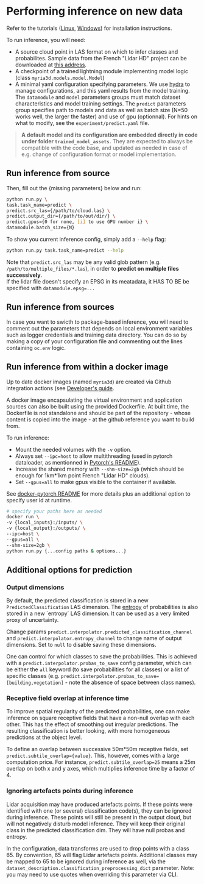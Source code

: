 # Performing inference on new data

Refer to the tutorials ([Linux](./install_on_linux.md), [Windows](./install_on_wsl2.md)) for installation instructions.

To run inference, you will need:
- A source cloud point in LAS format on which to infer classes and probabilites. Sample data from the French "Lidar HD" project can be downloaded at [this address](https://geoservices.ign.fr/lidarhd).
- A checkpoint of a trained lightning module implementing model logic (class `myria3d.models.model.Model`)
- A minimal yaml configuration specifying parameters. We use [hydra](https://hydra.cc/) to manage configurations, and this yaml results from the model training. The `datamodule` and `model` parameters groups must match dataset characteristics and model training settings.  The `predict` parameters group specifies path to models and data as well as batch size (N=50 works well, the larger the faster) and use of gpu (optionnal). For hints on what to modify, see the `experiment/predict.yaml` file.

> **A default model and its configuration are embedded directly in code under folder `trained_model_assets`.** They are expected to always be compatible with the code base, and updated as needed in case of e.g. change of configuration format or model implementation.

## Run inference from source

Then, fill out the {missing parameters} below and run: 

```bash
python run.py \
task.task_name=predict \
predict.src_las={/path/to/cloud.las} \
predict.output_dir={/path/to/out/dir/} \
predict.gpus={0 for none, [i] to use GPU number i} \
datamodule.batch_size={N}
```

To show you current inference config, simply add a `--help` flag:

```bash
python run.py task.task_name=predict --help
```

Note that `predict.src_las` may be any valid glob pattern (e.g. `/path/to/multiple_files/*.las`), in order to **predict on multiple files successively**.  
If the lidar file doesn't specify an EPSG in its meatadata, it HAS TO BE be specified with `datamodule.epsg=...`

## Run inference from sources

In case you want to swicth to package-based inference, you will need to comment out the parameters that depends on local environment variables such as logger credentials and training data directory. You can do so by making a copy of your configuration file and commenting out the lines containing `oc.env` logic.

## Run inference from within a docker image

Up to date docker images (named `myria3d`) are created via Github integration actions (see [Developer's guide](../guides/development.md).

A docker image encapsulating the virtual environment and application sources can also be built using the provided Dockerfile. At built time, the Dockerfile is not standalone and should be part of the repository - whose content is copied into the image - at the github reference you want to build from.

To run inference: 
- Mount the needed volumes with the `-v` option.
- Always set `--ipc=host` to allow multithreading (used in pytorch dataloader, as mentionned in [Pytorch's README](https://github.com/pytorch/pytorch#using-pre-built-images)). 
- Increase the shared memory with `--shm-size=2gb` (which should be enough for 1km*1km point French "Lidar HD" clouds).
- Set `--gpus=all` to make gpus visible to the container if available.

See [docker-pytorch README](https://github.com/anibali/docker-pytorch#running-pytorch-scripts) for more details plus an additional option to specify user id at runtime.

```bash
# specify your paths here as needed
docker run \
-v {local_inputs}:/inputs/ \
-v {local_output}:/outputs/ \
--ipc=host \
--gpus=all \
--shm-size=2gb \
python run.py {...config paths & options...}
```

## Additional options for prediction


### Output dimensions

By default, the predicted classification is stored in a new `PredictedClassification` LAS dimension. The [entropy](https://en.wikipedia.org/wiki/Entropy_(information_theory)) of probabilities is also stored in a new `entropy` LAS dimension. It can be used as a very limited proxy of uncertainty.

Change params `predict.interpolator.predicted_classification_channel` and `predict.interpolator.entropy_channel` to change name of output dimensions. Set to `null` to disable saving these dimensions.

One can control for which classes to save the probabilities. This is achieved with a `predict.interpolator.probas_to_save` config parameter, which can be either the `all` keyword (to save probabilities for all classes) or a list of specific classes (e.g. `predict.interpolator.probas_to_save=[building,vegetation]` - note the absence of space between class names).

### Receptive field overlap at inference time

To improve spatial regularity of the predicted probabilities, one can make inference on square receptive fields that have a non-null overlap with each other. This has the effect of smoothing out irregular predictions. The resulting classification is better looking, with more homogeneous predictions at the object level.

To define an overlap between successive 50m*50m receptive fields, set `predict.subtile_overlap={value}`.
This, however, comes with a large computation price. For instance, `predict.subtile_overlap=25` means a 25m overlap on both x and y axes, which multiplies inference time by a factor of 4.

### Ignoring artefacts points during inference

Lidar acquisition may have produced artefacts points. If these points were identified with one (or several) classification code(s), they can be ignored during inference. These points will still be present in the output cloud, but will not negatively disturb model inference. They will keep their original class in the predicted classification dim. They will have null probas and entropy.

In the configuration, data transforms are used to drop points with a class 65. By convention, 65 will flag Lidar artefacts points. Additional classes may be mapped to 65 to be ignored during inference as well, via the `dataset_description.classification_preprocessing_dict` parameter. Note: you may need to use quotes when overriding this parameter via CLI.
